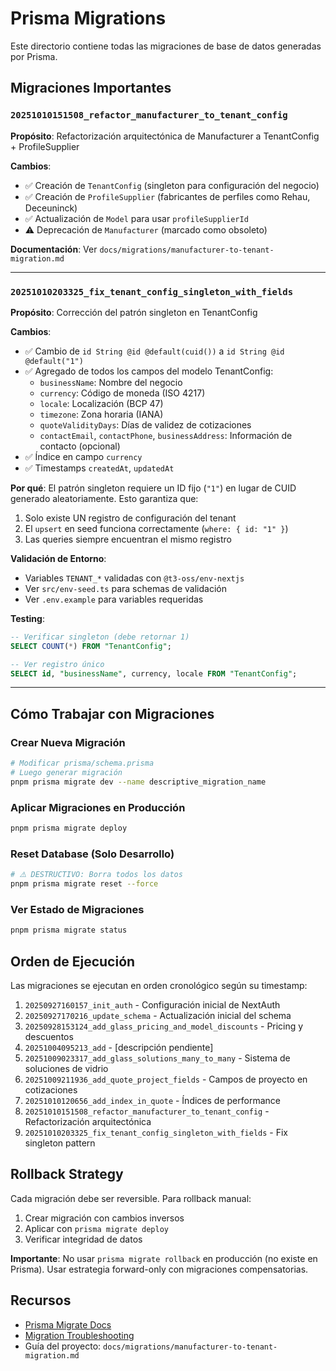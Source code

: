 # Prisma Migrations

Este directorio contiene todas las migraciones de base de datos generadas por Prisma.

## Migraciones Importantes

### `20251010151508_refactor_manufacturer_to_tenant_config`
**Propósito**: Refactorización arquitectónica de Manufacturer a TenantConfig + ProfileSupplier

**Cambios**:
- ✅ Creación de `TenantConfig` (singleton para configuración del negocio)
- ✅ Creación de `ProfileSupplier` (fabricantes de perfiles como Rehau, Deceuninck)
- ✅ Actualización de `Model` para usar `profileSupplierId`
- ⚠️ Deprecación de `Manufacturer` (marcado como obsoleto)

**Documentación**: Ver `docs/migrations/manufacturer-to-tenant-migration.md`

---

### `20251010203325_fix_tenant_config_singleton_with_fields`
**Propósito**: Corrección del patrón singleton en TenantConfig

**Cambios**:
- ✅ Cambio de `id String @id @default(cuid())` a `id String @id @default("1")`
- ✅ Agregado de todos los campos del modelo TenantConfig:
  - `businessName`: Nombre del negocio
  - `currency`: Código de moneda (ISO 4217)
  - `locale`: Localización (BCP 47)
  - `timezone`: Zona horaria (IANA)
  - `quoteValidityDays`: Días de validez de cotizaciones
  - `contactEmail`, `contactPhone`, `businessAddress`: Información de contacto (opcional)
- ✅ Índice en campo `currency`
- ✅ Timestamps `createdAt`, `updatedAt`

**Por qué**: 
El patrón singleton requiere un ID fijo (`"1"`) en lugar de CUID generado aleatoriamente.
Esto garantiza que:
1. Solo existe UN registro de configuración del tenant
2. El `upsert` en seed funciona correctamente (`where: { id: "1" }`)
3. Las queries siempre encuentran el mismo registro

**Validación de Entorno**:
- Variables `TENANT_*` validadas con `@t3-oss/env-nextjs`
- Ver `src/env-seed.ts` para schemas de validación
- Ver `.env.example` para variables requeridas

**Testing**:
```sql
-- Verificar singleton (debe retornar 1)
SELECT COUNT(*) FROM "TenantConfig";

-- Ver registro único
SELECT id, "businessName", currency, locale FROM "TenantConfig";
```

---

## Cómo Trabajar con Migraciones

### Crear Nueva Migración
```bash
# Modificar prisma/schema.prisma
# Luego generar migración
pnpm prisma migrate dev --name descriptive_migration_name
```

### Aplicar Migraciones en Producción
```bash
pnpm prisma migrate deploy
```

### Reset Database (Solo Desarrollo)
```bash
# ⚠️ DESTRUCTIVO: Borra todos los datos
pnpm prisma migrate reset --force
```

### Ver Estado de Migraciones
```bash
pnpm prisma migrate status
```

## Orden de Ejecución

Las migraciones se ejecutan en orden cronológico según su timestamp:
1. `20250927160157_init_auth` - Configuración inicial de NextAuth
2. `20250927170216_update_schema` - Actualización inicial del schema
3. `20250928153124_add_glass_pricing_and_model_discounts` - Pricing y descuentos
4. `20251004095213_add` - [descripción pendiente]
5. `20251009023317_add_glass_solutions_many_to_many` - Sistema de soluciones de vidrio
6. `20251009211936_add_quote_project_fields` - Campos de proyecto en cotizaciones
7. `20251010120656_add_index_in_quote` - Índices de performance
8. `20251010151508_refactor_manufacturer_to_tenant_config` - Refactorización arquitectónica
9. `20251010203325_fix_tenant_config_singleton_with_fields` - Fix singleton pattern

## Rollback Strategy

Cada migración debe ser reversible. Para rollback manual:

1. Crear migración con cambios inversos
2. Aplicar con `prisma migrate deploy`
3. Verificar integridad de datos

**Importante**: No usar `prisma migrate rollback` en producción (no existe en Prisma).
Usar estrategia forward-only con migraciones compensatorias.

## Recursos

- [Prisma Migrate Docs](https://www.prisma.io/docs/orm/prisma-migrate)
- [Migration Troubleshooting](https://www.prisma.io/docs/orm/prisma-migrate/workflows/troubleshooting)
- Guía del proyecto: `docs/migrations/manufacturer-to-tenant-migration.md`

